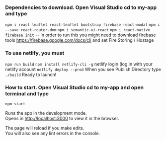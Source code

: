 
### Dependencies to download. Open Visual Studio cd to my-app and type 
`npm i react leaflet react-leaflet bootstrap firebase react-modal`
`npm i --save react-router-dom`
`npm i semantic-ui-react`
`npm i react-native`
`firebase init` -- in order to run this you might need to download firebase tools https://firebase.google.com/docs/cli
and set Fire Storing / Hostage

### To use netlify, you must
`npm run build`
`npm install netlify-cli -g`
netlify login (log in with your netlify account
`netlify deploy --prod`
When you see Publish Directory type
`./build`
Ready to launch!

### How to start. Open Visual Studio cd to my-app and open terminal and type 
`npm start`

Runs the app in the development mode.\
Opens in [http://localhost:3000](http://localhost:3000) to view it in the browser.

The page will reload if you make edits.\
You will also see any lint errors in the console.
